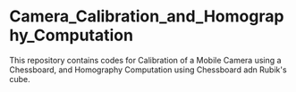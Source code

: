 # Camera_Calibration_and_Homography_Computation

This repository contains codes for Calibration of a Mobile Camera using a Chessboard, and Homography Computation using Chessboard adn Rubik's cube.
